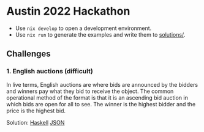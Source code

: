 # Austin 2022 Hackathon

*   Use `nix develop` to open a development environment.
*   Use `nix run` to generate the examples and write them to [solutions/](solutions/).


## Challenges


### 1. English auctions (difficult)

In live terms, English auctions are where bids are announced by the bidders and winners pay what they bid to receive the object. 
The common operational method of the format is that it is an ascending bid auction in which bids are open for all to see. 
The winner is the highest bidder and the price is the highest bid.

Solution: [Haskell](app/EnglishAuction.hs) [JSON](solutions/EnglishAuction.json)
